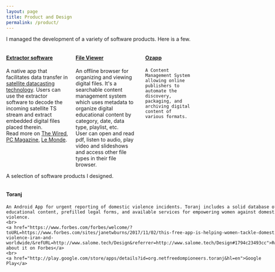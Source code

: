 ```yaml
---
layout: page
title: Product and Design
permalink: /product/
---
```

I managed the development of a variety of software products. Here is a few.

<div class="columns">
  <div class="column-1-3">
    <h4><a href="http://www.wired.com/2016/04/ingenious-way-iranians-using-satellite-tv-beam-banned-data/">Extractor software</a></h4>
      A native app that facilitates data transfer in <a href="http://knapsackforhope.org/filecasting/">satellite datacasting technology</a>. Users can use the extractor software to decode the incoming satellite TS stream and extract embedded digital files placed therein.
      <br>
      Read more on <a href="http://www.wired.com/2016/04/ingenious-way-iranians-using-satellite-tv-beam-banned-data/">The Wired</a>, <a href="http://www.pcmag.com/news/343972/toosheh-uses-satellite-tv-to-sneak-content-past-iranian-cens">PC Magazine</a>, <a href="http://www.lemonde.fr/pixels/article/2016/04/04/toosheh-une-nouvelle-technologie-pour-contourner-la-censure-en-iran_4894938_4408996.html">Le Monde</a>.

  </div>

  <div class="column-1-3">
    <h4><a href="http://knapsackforhope.org/viewer">File Viewer</a></h4>
    An offline browser for organizing and viewing digital files. It's a searchable content management system which uses metadata to organize digital educational content by category, date, data type, playlist, etc.
    <br>
    User can open and read pdf, listen to audio, play video and slideshows and access other file types in their file browser.
  </div>

  <div class="column-1-3">
    <h4><a href="http://knapsackforhope.org/cms">Ozapp</a></h4>

    A Content Management System allowing online publishers to automate the discovery, packaging, and archiving digital content of various formats.
  </div>

</div>

<div class="divider"></div>

A selection of software products I designed.

<div class="columns">
  <div class="column-1-3">
    <h4>Toranj</h4>

    An Android App for urgent reporting of domestic violence incidents. Toranj includes a solid database of educational content, prefilled legal forms, and available services for empowering women against domestic violence.
    <br>
    <a href="https://www.forbes.com/forbes/welcome/?toURL=https://www.forbes.com/sites/janetwburns/2017/11/02/this-free-app-is-helping-women-tackle-domestic-violence-iran-and-worldwide/&refURL=http://www.salome.tech/Design&referrer=http://www.salome.tech/Design#1794c23493cc">Read about it on Forbes</a>
    <br>
    <a href="http://play.google.com/store/apps/details?id=org.netfreedompioneers.toranj&hl=en">Google Play</a>

  </div>

  <div class="column-1-3">
    <h4> Balatarin Android App </h4>
    Balatarin, aka Persian Reddit, is the largest Persian interactive link-sharing news website with over 10 million monthly pageviews.
    <br>
    <a href="http://play.google.com/store/apps/details?id=com.balatarin.android&hl=en">Google Play</a>
  </div>

  <div class="column-1-3">
    <h4> File Viewer </h4>

    An offline browser for organizing and viewing digital educational content.
    <br>
    <a href="http://knapsackforhope.org/viewer">Read more</a>
  </div>

</div>
